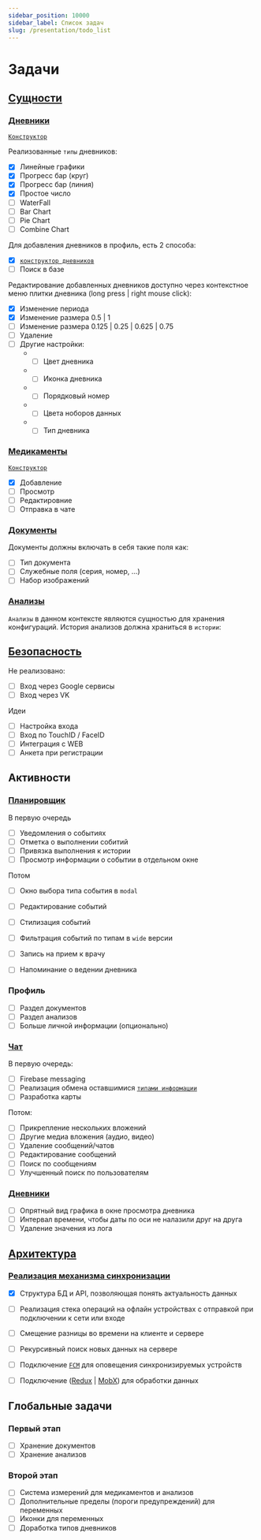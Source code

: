 ```yaml
---
sidebar_position: 10000
sidebar_label: Список задач
slug: /presentation/todo_list
---
```


# Задачи

## [Сущности](http://localhost:3002/docs/presentation/storage_entities/intro)

### [Дневники](http://localhost:3002/docs/presentation/storage_entities/intro#дневники)

[`Конструктор`](http://localhost:3002/docs/views/constructors#конструктор-дневников)   

Реализованные `типы` дневников:
- [x] Линейные графики
- [x] Прогресс бар (круг)
- [x] Прогресс бар (линия)
- [x] Простое число
- [ ] WaterFall
- [ ] Bar Chart
- [ ] Pie Chart
- [ ] Combine Chart

Для добавления дневников в профиль, есть 2 способа:
- [x] [`конструктор дневников`](http://localhost:3002/docs/views/constructors#конструктор-дневников)
- [ ] Поиск в базе

Редактирование добавленных дневников доступно через контекстное меню плитки дневника (long press | right mouse click):
- [x] Изменение периода
- [x] Изменение размера 0.5 | 1
- [ ] Изменение размера 0.125 | 0.25 | 0.625 | 0.75
- [ ] Удаление
- [ ] Другие настройки:
    - - [ ] Цвет дневника
    - - [ ] Иконка дневника
    - - [ ] Порядковый номер
    - - [ ] Цвета ноборов данных
    - - [ ] Тип дневника

### [Медикаменты](http://localhost:3002/docs/presentation/storage_entities/intro#медикаменты)

[`Конструктор`](http://localhost:3002/docs/views/constructors#конструктор-медикаментов)  

- [x] Добавление
- [ ] Просмотр
- [ ] Редактировние
- [ ] Отправка в чате

### [Документы](http://localhost:3002/docs/presentation/storage_entities/intro#документы)

Документы должны включать в себя такие поля как:
- [ ] Тип документа
- [ ] Служебные поля (серия, номер, ...)
- [ ] Набор изображений

### [Анализы](http://localhost:3002/docs/presentation/storage_entities/intro#анализы)

`Анализы` в данном контексте являются сущностью для хранения конфигураций. История анализов должна храниться в `истории`:

## [Безопасность](http://localhost:3002/docs/presentation/security/intro)

Не реализовано:
- [ ] Вход через Google сервисы
- [ ] Вход через VK

Идеи
- [ ] Настройка входа
- [ ] Вход по TouchID / FaceID
- [ ] Интеграция с WEB
- [ ] Анкета при регистрации

## Активности  

### [Планировщик](http://localhost:3002/docs/presentation/schedule/intro)

В первую очередь

- [ ] Уведомления о событиях
- [ ] Отметка о выполнении собитий
- [ ] Привязка выполнения к истории
- [ ] Просмотр информации о событии в отдельном окне

Потом

- [ ] Окно выбора типа события в `modal`
- [ ] Редактирование событий
- [ ] Стилизация событий
- [ ] Фильтрация событий по типам в `wide` версии
- [ ] Запись на прием к врачу
- [ ] Напоминание о ведении дневника


### Профиль

- [ ] Раздел документов
- [ ] Раздел анализов
- [ ] Больше личной информации (опционально)

### [Чат](http://localhost:3002/docs/presentation/history/interaction#чаты)

В первую очередь: 
- [ ] Firebase messaging
- [ ] Реализация обмена оставшимися [`типами информации`](http://localhost:3002/docs/presentation/history/interaction#чаты)
- [ ] Разработка карты

Потом:
- [ ] Прикрепление нескольких вложений
- [ ] Другие медиа вложения (аудио, видео)
- [ ] Удаление сообщений/чатов
- [ ] Редактирование сообщений
- [ ] Поиск по сообщениям
- [ ] Улучшенный поиск по пользователям

### [Дневники](http://localhost:3002/docs/presentation/history/intro)

- [ ] Опрятный вид графика в окне просмотра дневника
- [ ] Интервал времени, чтобы даты по оси не налазили друг на друга
- [ ] Удаление значения из лога

## [Архитектура](http://localhost:3002/docs/presentation/architecture)

### [Реализация механизма синхронизации](http://localhost:3002/docs/presentation/architecture#реализация-механизма-синхронизации)
- [x] Структура БД и API, позволяющая понять актуальность данных
- [ ] Реализация стека операций на офлайн устройствах с отправкой при подключении к сети или входе
- [ ] Смещение разницы во времени на клиенте и сервере
- [ ] Рекурсивный поиск новых данных на сервере
- [ ] Подключение [`FCM`](https://firebase.google.com/products/cloud-messaging?hl=ru) для оповещения синхронизируемых устройств
- [ ] Подключение ([Redux](https://redux.js.org/) | [MobX](https://mobx.js.org/)) для обработки данных



## Глобальные задачи

### Первый этап

- [ ] Хранение документов
- [ ] Хранение анализов

### Второй этап

- [ ] Система измерений для медикаментов и анализов
- [ ] Дополнительные пределы (пороги предупреждений) для переменных
- [ ] Иконки для переменных
- [ ] Доработка типов дневников
